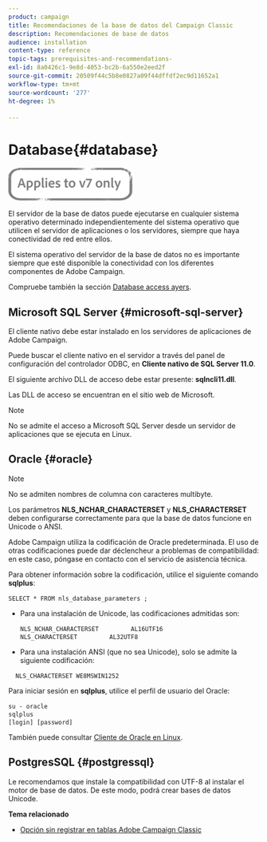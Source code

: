 ```yaml
---
product: campaign
title: Recomendaciones de la base de datos del Campaign Classic
description: Recomendaciones de base de datos
audience: installation
content-type: reference
topic-tags: prerequisites-and-recommendations-
exl-id: 8a0426c1-9e8d-4053-bc2b-6a550e2eed2f
source-git-commit: 20509f44c5b8e0827a09f44dffdf2ec9d11652a1
workflow-type: tm+mt
source-wordcount: '277'
ht-degree: 1%

---
```


# Database{#database}

![](../../assets/v7-only.svg)

El servidor de la base de datos puede ejecutarse en cualquier sistema operativo determinado independientemente del sistema operativo que utilicen el servidor de aplicaciones o los servidores, siempre que haya conectividad de red entre ellos.

El sistema operativo del servidor de la base de datos no es importante siempre que esté disponible la conectividad con los diferentes componentes de Adobe Campaign.

Compruebe también la sección [Database access ayers](../../installation/using/prerequisites-of-campaign-installation-in-linux.md#database-access-layers).

## Microsoft SQL Server {#microsoft-sql-server}

El cliente nativo debe estar instalado en los servidores de aplicaciones de Adobe Campaign.

Puede buscar el cliente nativo en el servidor a través del panel de configuración del controlador ODBC, en **Cliente nativo de SQL Server 11.0**.

El siguiente archivo DLL de acceso debe estar presente: **sqlncli11.dll**.

Las DLL de acceso se encuentran en el sitio web de Microsoft.

>[!NOTE]
>
>No se admite el acceso a Microsoft SQL Server desde un servidor de aplicaciones que se ejecuta en Linux.

## Oracle {#oracle}

>[!NOTE]
>
>No se admiten nombres de columna con caracteres multibyte.

Los parámetros **NLS_NCHAR_CHARACTERSET** y **NLS_CHARACTERSET** deben configurarse correctamente para que la base de datos funcione en Unicode o ANSI.

Adobe Campaign utiliza la codificación de Oracle predeterminada. El uso de otras codificaciones puede dar déclencheur a problemas de compatibilidad: en este caso, póngase en contacto con el servicio de asistencia técnica.

Para obtener información sobre la codificación, utilice el siguiente comando **sqlplus**:

```
SELECT * FROM nls_database_parameters ;
```

* Para una instalación de Unicode, las codificaciones admitidas son:

   ```
   NLS_NCHAR_CHARACTERSET         AL16UTF16
   NLS_CHARACTERSET         AL32UTF8
   ```

* Para una instalación ANSI (que no sea Unicode), solo se admite la siguiente codificación:

```
  NLS_CHARACTERSET WE8MSWIN1252
```

Para iniciar sesión en **sqlplus**, utilice el perfil de usuario del Oracle:

```
su - oracle 
sqlplus 
[login] [password]
```

También puede consultar [Cliente de Oracle en Linux](../../installation/using/installing-packages-with-linux.md#oracle-client-in-linux).

## PostgresSQL {#postgressql}

Le recomendamos que instale la compatibilidad con UTF-8 al instalar el motor de base de datos. De este modo, podrá crear bases de datos Unicode.

**Tema relacionado**

* [Opción sin registrar en tablas Adobe Campaign Classic](https://helpx.adobe.com/campaign/kb/unlogged-tables-classic.html)
